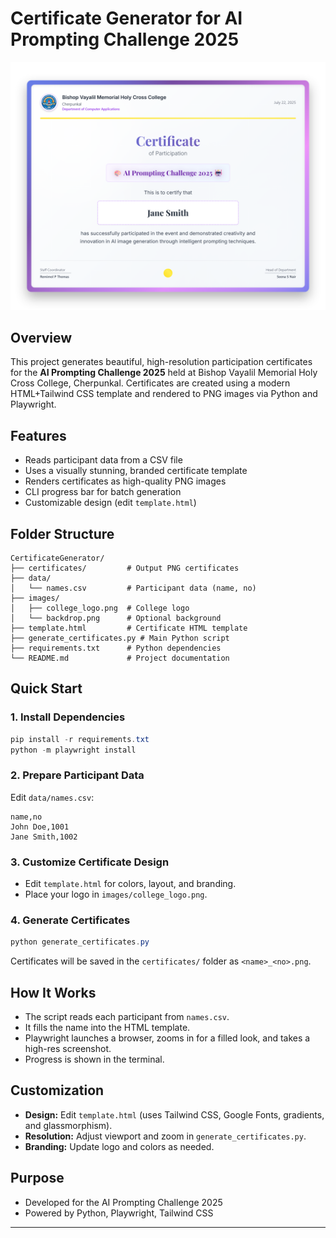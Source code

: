 # Certificate Generator for AI Prompting Challenge 2025

![Certificate Example](example.png)

## Overview

This project generates beautiful, high-resolution participation certificates for the **AI Prompting Challenge 2025** held at Bishop Vayalil Memorial Holy Cross College, Cherpunkal. Certificates are created using a modern HTML+Tailwind CSS template and rendered to PNG images via Python and Playwright.

## Features

- Reads participant data from a CSV file
- Uses a visually stunning, branded certificate template
- Renders certificates as high-quality PNG images
- CLI progress bar for batch generation
- Customizable design (edit `template.html`)

## Folder Structure

```
CertificateGenerator/
├── certificates/         # Output PNG certificates
├── data/
│   └── names.csv         # Participant data (name, no)
├── images/
│   ├── college_logo.png  # College logo
│   └── backdrop.png      # Optional background
├── template.html         # Certificate HTML template
├── generate_certificates.py # Main Python script
├── requirements.txt      # Python dependencies
└── README.md             # Project documentation
```

## Quick Start

### 1. Install Dependencies

```powershell
pip install -r requirements.txt
python -m playwright install
```

### 2. Prepare Participant Data

Edit `data/names.csv`:

```
name,no
John Doe,1001
Jane Smith,1002
```

### 3. Customize Certificate Design

- Edit `template.html` for colors, layout, and branding.
- Place your logo in `images/college_logo.png`.

### 4. Generate Certificates

```powershell
python generate_certificates.py
```

Certificates will be saved in the `certificates/` folder as `<name>_<no>.png`.

## How It Works

- The script reads each participant from `names.csv`.
- It fills the name into the HTML template.
- Playwright launches a browser, zooms in for a filled look, and takes a high-res screenshot.
- Progress is shown in the terminal.

## Customization

- **Design:** Edit `template.html` (uses Tailwind CSS, Google Fonts, gradients, and glassmorphism).
- **Resolution:** Adjust viewport and zoom in `generate_certificates.py`.
- **Branding:** Update logo and colors as needed.

## Purpose

- Developed for the AI Prompting Challenge 2025
- Powered by Python, Playwright, Tailwind CSS

---
